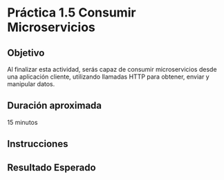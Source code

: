# Práctica 1.5 Consumir Microservicios

## Objetivo
Al finalizar esta actividad, serás capaz de consumir microservicios desde una aplicación cliente, utilizando llamadas HTTP para obtener, enviar y manipular datos.

## Duración aproximada
15 minutos

## Instrucciones

## Resultado Esperado
